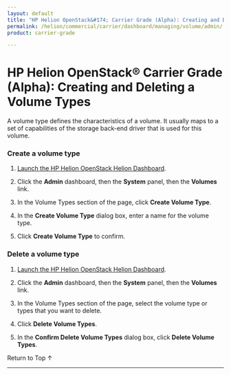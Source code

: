 ```yaml
---
layout: default
title: "HP Helion OpenStack&#174; Carrier Grade (Alpha): Creating and Deleting a Volume Types"
permalink: /helion/commercial/carrier/dashboard/managing/volume/admin/
product: carrier-grade

---
```

<!--UNDER REVISION-->

<script>

function PageRefresh {
onLoad="window.refresh"
}

PageRefresh();

</script>

<!--
<p style="font-size: small;"> <a href="/helion/commercial/carrier/ga1/install/">&#9664; PREV</a> | <a href="/helion/commercial/carrier/ga1/install-overview/">&#9650; UP</a> | <a href="/helion/commercial/carrier/ga1/">NEXT &#9654;</a></p> 
-->

# HP Helion OpenStack&#174; Carrier Grade (Alpha): Creating and Deleting a Volume Types

A volume type defines the characteristics of a volume. It usually maps to a set of capabilities of the storage back-end driver that is used for this volume. 

### Create a volume type ###

1. [Launch the HP Helion OpenStack Helion Dashboard](/helion/openstack/carrier/dashboard/login/).

2. Click the **Admin** dashboard, then the **System** panel, then the **Volumes** link.

4. In the Volume Types section of the page, click **Create Volume Type**.

5. In the **Create Volume Type** dialog box, enter a name for the volume type.

6. Click **Create Volume Type** to confirm.

### Delete a volume type ###

1. [Launch the HP Helion OpenStack Helion Dashboard](/helion/openstack/carrier/dashboard/login/).

2. Click the **Admin** dashboard, then the **System** panel, then the **Volumes** link.

4. In the Volume Types section of the page, select the volume type or types that you want to delete.

5. Click **Delete Volume Types**.

6. In the **Confirm Delete Volume Types** dialog box, click **Delete Volume Types**. 

<a href="#top" style="padding:14px 0px 14px 0px; text-decoration: none;"> Return to Top &#8593; </a>

----
